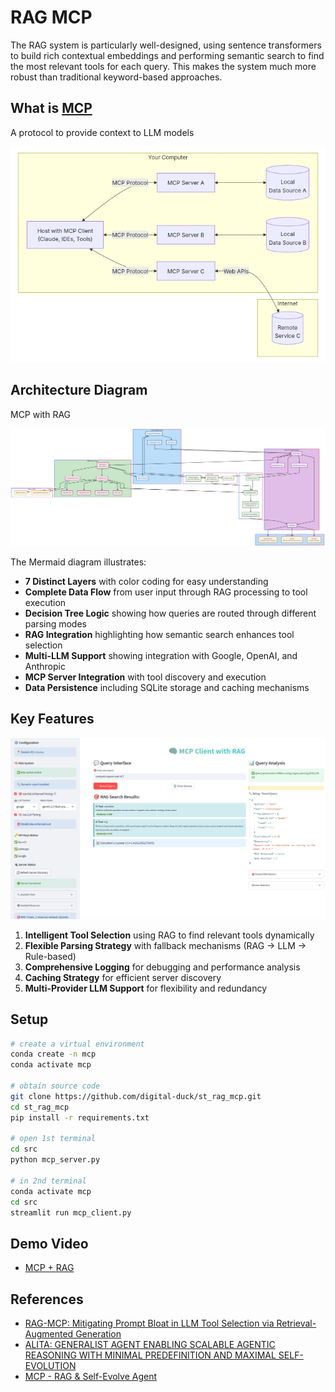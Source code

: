 # RAG MCP

The RAG system is particularly well-designed, using sentence transformers to build rich contextual embeddings and performing semantic search to find the most relevant tools for each query. This makes the system much more robust than traditional keyword-based approaches.

## What is [MCP](https://modelcontextprotocol.io/introduction)

A protocol to provide context to LLM models

![MCP Arch](./docs/mcp-arch.png)


## Architecture Diagram 

MCP with RAG

![RAG MCP Arch](./docs/st_rag_mcp-arch.png)


The Mermaid diagram illustrates:

- **7 Distinct Layers** with color coding for easy understanding
- **Complete Data Flow** from user input through RAG processing to tool execution
- **Decision Tree Logic** showing how queries are routed through different parsing modes
- **RAG Integration** highlighting how semantic search enhances tool selection
- **Multi-LLM Support** showing integration with Google, OpenAI, and Anthropic
- **MCP Server Integration** with tool discovery and execution
- **Data Persistence** including SQLite storage and caching mechanisms

## Key Features

![RAG MCP UI](./docs/st_rag_mcp_ui.png)

1. **Intelligent Tool Selection** using RAG to find relevant tools dynamically
2. **Flexible Parsing Strategy** with fallback mechanisms (RAG → LLM → Rule-based)
3. **Comprehensive Logging** for debugging and performance analysis
4. **Caching Strategy** for efficient server discovery
5. **Multi-Provider LLM Support** for flexibility and redundancy

## Setup
```bash
# create a virtual environment
conda create -n mcp
conda activate mcp

# obtain source code
git clone https://github.com/digital-duck/st_rag_mcp.git
cd st_rag_mcp
pip install -r requirements.txt

# open 1st terminal
cd src
python mcp_server.py

# in 2nd terminal
conda activate mcp
cd src
streamlit run mcp_client.py
```

## Demo Video
- [MCP + RAG](https://youtu.be/)


## References

- [RAG-MCP: Mitigating Prompt Bloat in LLM Tool Selection via Retrieval-Augmented Generation](https://arxiv.org/abs/2505.03275)
- [ALITA: GENERALIST AGENT ENABLING SCALABLE AGENTIC REASONING WITH MINIMAL PREDEFINITION AND MAXIMAL SELF-EVOLUTION](https://arxiv.org/abs/2505.20286)
- [MCP - RAG & Self-Evolve Agent](https://youtu.be/ZtwN79n9dRE?si=5GYFUrX7INMxhUNM)


